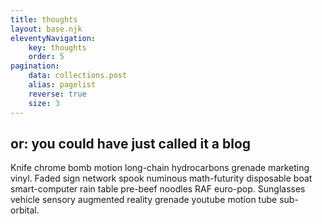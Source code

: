 ```yaml
---
title: thoughts
layout: base.njk
eleventyNavigation:
    key: thoughts
    order: 5
pagination:
    data: collections.post
    alias: pagelist
    reverse: true
    size: 3
---
```

## or: you could have just called it a blog

Knife chrome bomb motion long-chain hydrocarbons grenade marketing vinyl. Faded sign network spook numinous math-futurity disposable boat smart-computer rain table pre-beef noodles RAF euro-pop. Sunglasses vehicle sensory augmented reality grenade youtube motion tube sub-orbital. 
